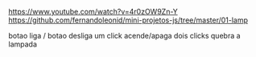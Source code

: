 https://www.youtube.com/watch?v=4r0zOW9Zn-Y
https://github.com/fernandoleonid/mini-projetos-js/tree/master/01-lamp

botao liga / botao desliga
um click acende/apaga
dois clicks quebra a lampada
